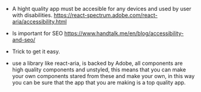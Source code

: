 - A hight quality app must be accesible for any devices and used by user with disabilities.
  https://react-spectrum.adobe.com/react-aria/accessibility.html
- Is important for SEO
  https://www.handtalk.me/en/blog/accessibility-and-seo/

- Trick to get it easy.

- use a library like react-aria, is backed by Adobe, all components are high quality components and unstyled,
  this means that you can make your own components stared from these and make your own, in this way you can be sure
  that the app that you are making is a top quality app.
